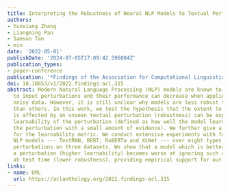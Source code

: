 ```yaml
---
title: Interpreting the Robustness of Neural NLP Models to Textual Perturbations
authors:
- Yunxiang Zhang
- Liangming Pan
- Samson Tan
- min
date: '2022-05-01'
publishDate: '2024-07-05T17:09:42.596004Z'
publication_types:
- paper-conference
publication: '*Findings of the Association for Computational Linguistics: ACL 2022*'
doi: 10.18653/v1/2022.findings-acl.315
abstract: Modern Natural Language Processing (NLP) models are known to be sensitive
  to input perturbations and their performance can decrease when applied to real-world,
  noisy data. However, it is still unclear why models are less robust to some perturbations
  than others. In this work, we test the hypothesis that the extent to which a model
  is affected by an unseen textual perturbation (robustness) can be explained by the
  learnability of the perturbation (defined as how well the model learns to identify
  the perturbation with a small amount of evidence). We further give a causal justification
  for the learnability metric. We conduct extensive experiments with four prominent
  NLP models --- TextRNN, BERT, RoBERTa and XLNet --- over eight types of textual
  perturbations on three datasets. We show that a model which is better at identifying
  a perturbation (higher learnability) becomes worse at ignoring such a perturbation
  at test time (lower robustness), providing empirical support for our hypothesis.
links:
- name: URL
  url: https://aclanthology.org/2022.findings-acl.315
---
```

